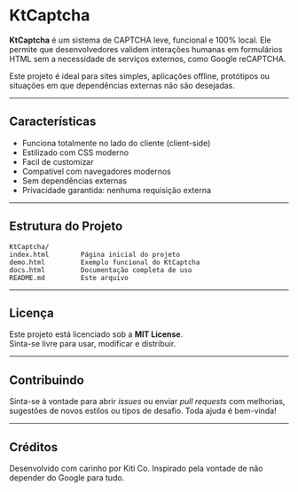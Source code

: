 # KtCaptcha

**KtCaptcha** é um sistema de CAPTCHA leve, funcional e 100% local. Ele permite que desenvolvedores validem interações humanas em formulários HTML sem a necessidade de serviços externos, como Google reCAPTCHA.

Este projeto é ideal para sites simples, aplicações offline, protótipos ou situações em que dependências externas não são desejadas.

---

## Características

- Funciona totalmente no lado do cliente (client-side)
- Estilizado com CSS moderno
- Facil de customizar
- Compatível com navegadores modernos
- Sem dependências externas
- Privacidade garantida: nenhuma requisição externa

---

## Estrutura do Projeto

```
KtCaptcha/
index.html        Página inicial do projeto
demo.html         Exemplo funcional do KtCaptcha
docs.html         Documentação completa de uso
README.md         Este arquivo
```

---

## Licença

Este projeto está licenciado sob a **MIT License**.  
Sinta-se livre para usar, modificar e distribuir.

---

## Contribuindo

Sinta-se à vontade para abrir *issues* ou enviar *pull requests* com melhorias, sugestões de novos estilos ou tipos de desafio. Toda ajuda é bem-vinda!

---

## Créditos

Desenvolvido com carinho por Kiti Co.
Inspirado pela vontade de não depender do Google para tudo.

